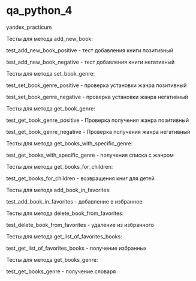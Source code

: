 # qa_python_4
yandex_practicum


Тесты для метода add_new_book:

test_add_new_book_positive - тест добавления книги позитивный

test_add_new_book_negative - тест добавления книги негативный


Тесты для метода set_book_genre:

test_set_book_genre_positive - проверка установки жанра позитивный

test_set_book_genre_negative - проверка установки жанра негативный


Тесты для метода get_book_genre:

test_get_book_genre_positive - Проверка получения жанра позитивный

test_get_book_genre_negative - Проверка получения жанра негативный


Тесты для метода get_books_with_specific_genre:

test_get_books_with_specific_genre - получения списка с жанром


Тесты для метода get_books_for_children:

test_get_books_for_children - возвращения книг для детей 


Тесты для метода add_book_in_favorites:

test_add_book_in_favorites - добавление в избранное 


Тесты для метода delete_book_from_favorites:

test_delete_book_from_favorites - удаление из избранного 


Тесты для метода get_list_of_favorites_books:

test_get_list_of_favorites_books - получение избранных 


Тесты для метода get_books_genre:

test_get_books_genre - получение словаря
